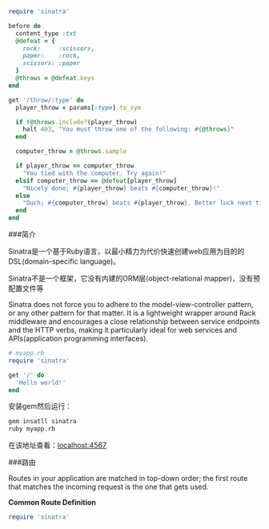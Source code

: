```ruby
require 'sinatra'

before do
  content_type :txt
  @defeat = {
    rock:     :scissors,
    paper:    :rock,
    scissors: :paper
  }
  @throws = @defeat.keys
end

get '/throw/:type' do
  player_throw = params[:type].to_sym

  if !@throws.include?(player_throw)
    halt 403, "You must throw one of the following: #{@throws}"
  end

  computer_throw = @throws.sample

  if player_throw == computer_throw
    "You tied with the computer. Try again!"
  elsif computer_throw == @defeat[player_throw]
    "Nicely done; #{player_throw} beats #{computer_throw}!"
  else
    "Ouch; #{computer_throw} beats #{player_throw}. Better luck next time!"
  end
end
```

###简介

Sinatra是一个基于Ruby语言，以最小精力为代价快速创建web应用为目的的DSL(domain-specific language)。

Sinatra不是一个框架，它没有内建的ORM层(object-relational mapper)，没有预配置文件等

Sinatra does not force you to adhere to the model-view-controller pattern, or any other pattern for that matter. It is a lightweight wrapper around Rack middleware and encourages a close relationship between service endpoints and the HTTP verbs, making it particularly ideal for web services and APIs(application programming interfaces).
```ruby
# myapp.rb
require 'sinatra'

get '/' do
  'Hello world!'
end
```
安装gem然后运行：
```sh
gem insatll sinatra
ruby myapp.rb
```
在该地址查看：[localhost:4567](http://localhost:4567/)

###路由

Routes in your application are matched in top-down order; the first route that matches the incoming request is the one that gets used.

**Common Route Definition**

```ruby
require 'sinatra'
```